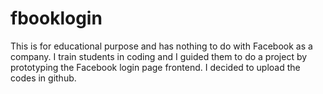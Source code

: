 # fbooklogin
This is for educational purpose and has nothing to do with Facebook as a company. I train students in coding and I guided them to do a project by prototyping the Facebook login page frontend. I decided to upload the codes in github.
